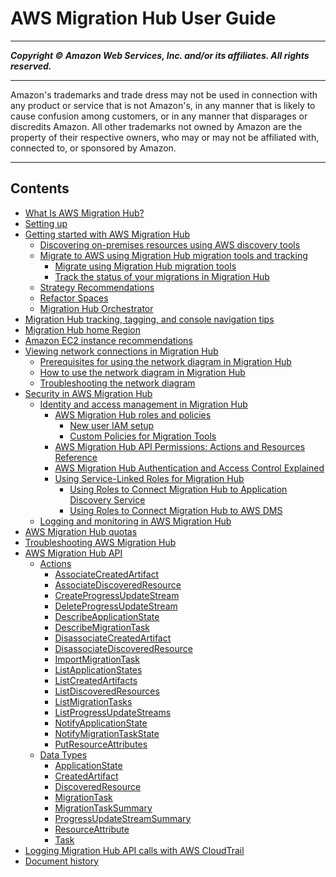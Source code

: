 # AWS Migration Hub User Guide

-----
*****Copyright &copy; Amazon Web Services, Inc. and/or its affiliates. All rights reserved.*****

-----
Amazon's trademarks and trade dress may not be used in
connection with any product or service that is not Amazon's,
in any manner that is likely to cause confusion among customers,
or in any manner that disparages or discredits Amazon. All other
trademarks not owned by Amazon are the property of their respective
owners, who may or may not be affiliated with, connected to, or
sponsored by Amazon.

-----
## Contents
+ [What Is AWS Migration Hub?](whatishub.md)
+ [Setting up](setting-up.md)
+ [Getting started with AWS Migration Hub](getting-started.md)
   + [Discovering on-premises resources using AWS discovery tools](gs-new-user-discovery.md)
   + [Migrate to AWS using Migration Hub migration tools and tracking](gs-new-user-migration.md)
      + [Migrate using Migration Hub migration tools](migrate-wt-migrate.md)
      + [Track the status of your migrations in Migration Hub](migrate-wt-track.md)
   + [Strategy Recommendations](gs-strategy-reccommendations.md)
   + [Refactor Spaces](gs-refactor-spaces.md)
   + [Migration Hub Orchestrator](gs-orchestrator.md)
+ [Migration Hub tracking, tagging, and console navigation tips](doing-more.md)
+ [Migration Hub home Region](home-region.md)
+ [Amazon EC2 instance recommendations](ec2-recommendations.md)
+ [Viewing network connections in Migration Hub](network-diagram.md)
   + [Prerequisites for using the network diagram in Migration Hub](network-diagram-prerequisites.md)
   + [How to use the network diagram in Migration Hub](network-diagram-how-to.md)
   + [Troubleshooting the network diagram](network-diagram-troubleshooting.md)
+ [Security in AWS Migration Hub](security.md)
   + [Identity and access management in Migration Hub](auth-and-access-control.md)
      + [AWS Migration Hub roles and policies](policy-templates.md)
         + [New user IAM setup](new-customer-setup.md)
         + [Custom Policies for Migration Tools](customer-managed-vendor.md)
      + [AWS Migration Hub API Permissions: Actions and Resources Reference](migrationhub-api-permissions-ref.md)
      + [AWS Migration Hub Authentication and Access Control Explained](auth-and-access-explained.md)
      + [Using Service-Linked Roles for Migration Hub](using-service-linked-roles.md)
         + [Using Roles to Connect Migration Hub to Application Discovery Service](using-service-linked-roles-discovery-service-role.md)
         + [Using Roles to Connect Migration Hub to AWS DMS](using-service-linked-roles-dms-service-role.md)
   + [Logging and monitoring in AWS Migration Hub](logging-monitoring.md)
+ [AWS Migration Hub quotas](limits.md)
+ [Troubleshooting AWS Migration Hub](troubleshooting.md)
+ [AWS Migration Hub API](api-reference.md)
   + [Actions](API_Operations.md)
      + [AssociateCreatedArtifact](API_AssociateCreatedArtifact.md)
      + [AssociateDiscoveredResource](API_AssociateDiscoveredResource.md)
      + [CreateProgressUpdateStream](API_CreateProgressUpdateStream.md)
      + [DeleteProgressUpdateStream](API_DeleteProgressUpdateStream.md)
      + [DescribeApplicationState](API_DescribeApplicationState.md)
      + [DescribeMigrationTask](API_DescribeMigrationTask.md)
      + [DisassociateCreatedArtifact](API_DisassociateCreatedArtifact.md)
      + [DisassociateDiscoveredResource](API_DisassociateDiscoveredResource.md)
      + [ImportMigrationTask](API_ImportMigrationTask.md)
      + [ListApplicationStates](API_ListApplicationStates.md)
      + [ListCreatedArtifacts](API_ListCreatedArtifacts.md)
      + [ListDiscoveredResources](API_ListDiscoveredResources.md)
      + [ListMigrationTasks](API_ListMigrationTasks.md)
      + [ListProgressUpdateStreams](API_ListProgressUpdateStreams.md)
      + [NotifyApplicationState](API_NotifyApplicationState.md)
      + [NotifyMigrationTaskState](API_NotifyMigrationTaskState.md)
      + [PutResourceAttributes](API_PutResourceAttributes.md)
   + [Data Types](API_Types.md)
      + [ApplicationState](API_ApplicationState.md)
      + [CreatedArtifact](API_CreatedArtifact.md)
      + [DiscoveredResource](API_DiscoveredResource.md)
      + [MigrationTask](API_MigrationTask.md)
      + [MigrationTaskSummary](API_MigrationTaskSummary.md)
      + [ProgressUpdateStreamSummary](API_ProgressUpdateStreamSummary.md)
      + [ResourceAttribute](API_ResourceAttribute.md)
      + [Task](API_Task.md)
+ [Logging Migration Hub API calls with AWS CloudTrail](logging-using-cloudtrail.md)
+ [Document history](document-history.md)